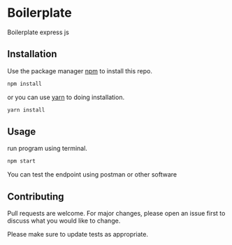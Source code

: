 # Boilerplate

Boilerplate express js

## Installation

Use the package manager [npm](https://www.npmjs.com/) to install this repo.

```bash
npm install
```

or you can use [yarn](https://yarnpkg.com/) to doing installation.

```bash
yarn install
```

## Usage

run program using terminal.

```bash
npm start
```

You can test the endpoint using postman or other software

## Contributing

Pull requests are welcome. For major changes, please open an issue first to discuss what you would like to change.

Please make sure to update tests as appropriate.

